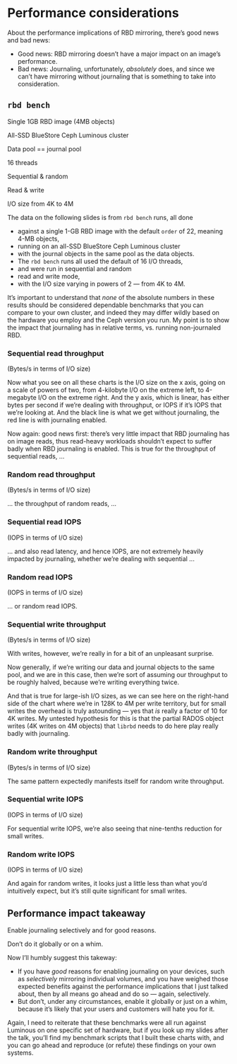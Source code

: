 <!-- .slide: data-timing="20" -->
# Performance considerations

<!-- Note -->
About the performance implications of RBD mirroring, there’s good news
and bad news:

* Good news: RBD mirroring doesn’t have a major impact on an
  image’s performance.
* Bad news: Journaling, unfortunately, *absolutely* does, and since we
  can’t have mirroring without journaling that is something to take
  into consideration.


<!-- .slide: data-timing="55" -->
## `rbd bench`

Single 1GB RBD image (4MB objects) <!-- .element: class="fragment" -->

All-SSD BlueStore Ceph Luminous cluster <!-- .element: class="fragment" -->

Data pool == journal pool <!-- .element: class="fragment" -->

16 threads <!-- .element: class="fragment" -->

Sequential & random <!-- .element: class="fragment" -->

Read & write <!-- .element: class="fragment" -->

I/O size from 4K to 4M <!-- .element: class="fragment" -->

<!-- Note -->
The data on the following slides is from `rbd bench` runs, all done

* against a single 1-GB RBD image with the default `order` of 22,
  meaning 4-MB objects,
* running on an all-SSD BlueStore Ceph Luminous cluster
* with the journal objects in the same pool as the data objects.
* The `rbd bench` runs all used the default of 16 I/O threads,
* and were run in sequential and random 
* read and write mode, 
* with the I/O size varying in powers of 2 — from 4K to 4M.

It’s important to understand that *none* of the absolute numbers in
these results should be considered dependable benchmarks that you can
compare to your own cluster, and indeed they may differ wildly based
on the hardware you employ and the Ceph version you run. My point is
to show the impact that journaling has in relative terms, vs. running
non-journaled RBD.


### Sequential read throughput
(Bytes/s in terms of I/O size)
<canvas data-chart="line" data-chart-src="benchmarks/hardware/csv/aggregate/throughput-read-seq.csv"></canvas>

<!-- Note -->
Now what you see on all these charts is the I/O size on the x axis,
going on a scale of powers of two, from 4-kilobyte I/O on the extreme
left, to 4-megabyte I/O on the extreme right. And the y axis, which is
linear, has either bytes per second if we’re dealing with throughput,
or IOPS if it’s IOPS that we’re looking at. And the black line is what
we get without journaling, the red line is with journaling enabled.

Now again: good news first: there’s very little impact that RBD
journaling has on image reads, thus read-heavy workloads shouldn’t
expect to suffer badly when RBD journaling is enabled. This is true
for the throughput of sequential reads, ... 


<!-- .slide: data-timing="15" -->
### Random read throughput
(Bytes/s in terms of I/O size)
<canvas data-chart="line" data-chart-src="benchmarks/hardware/csv/aggregate/throughput-read-rand.csv"></canvas>

<!-- Note -->
... the throughput of random reads, ...


<!-- .slide: data-timing="15" -->
### Sequential read IOPS
(IOPS in terms of I/O size)
<canvas data-chart="line" data-chart-src="benchmarks/hardware/csv/aggregate/iops-read-seq.csv"></canvas>

<!-- Note -->
... and also read latency, and hence IOPS, are not extremely heavily
impacted by journaling, whether we’re dealing with sequential ...


<!-- .slide: data-timing="15" -->
### Random read IOPS
(IOPS in terms of I/O size)
<canvas data-chart="line" data-chart-src="benchmarks/hardware/csv/aggregate/iops-read-rand.csv"></canvas>

<!-- Note -->
... or random read IOPS.


<!-- .slide: data-timing="45" -->
### Sequential write throughput
(Bytes/s in terms of I/O size)
<canvas data-chart="line" data-chart-src="benchmarks/hardware/csv/aggregate/throughput-write-seq.csv"></canvas>

<!-- Note -->
With writes, however, we’re really in for a bit of an unpleasant
surprise.

Now generally, if we’re writing our data and journal objects to the
same pool, and we are in this case, then we’re sort of assuming our
throughput to be roughly halved, because we’re writing everything
twice.

And that is true for large-ish I/O sizes, as we can see here on the
right-hand side of the chart where we’re in 128K to 4M per write
territory, but for small writes the overhead is truly astounding — yes
that *is* really a factor of 10 for 4K writes. My untested hypothesis
for this is that the partial RADOS object writes (4K writes on 4M
objects) that `librbd` needs to do here play really badly with
journaling.


<!-- .slide: data-timing="15" -->
### Random write throughput
(Bytes/s in terms of I/O size)
<canvas data-chart="line" data-chart-src="benchmarks/hardware/csv/aggregate/throughput-write-rand.csv"></canvas>

<!-- Note -->
The same pattern expectedly manifests itself for random write
throughput.


<!-- .slide: data-timing="15" -->
### Sequential write IOPS
(IOPS in terms of I/O size)
<canvas data-chart="line" data-chart-src="benchmarks/hardware/csv/aggregate/iops-write-seq.csv"></canvas>

<!-- Note -->
For sequential write IOPS, we’re also seeing that nine-tenths
reduction for small writes.


<!-- .slide: data-timing="15" -->
### Random write IOPS
(IOPS in terms of I/O size)
<canvas data-chart="line" data-chart-src="benchmarks/hardware/csv/aggregate/iops-write-rand.csv"></canvas>

<!-- Note -->
And again for random writes, it looks just a little less than what
you’d intuitively expect, but it’s still quite significant for small
writes.


<!-- .slide: data-timing="45" -->
## Performance impact takeaway <!-- .element: class="hidden" -->
Enable journaling selectively and for good reasons. <!-- .element: class="fragment" -->

Don’t do it globally or on a whim. <!-- .element: class="fragment" -->

<!-- Note -->
Now I’ll humbly suggest this takeway:

* If you have *good* reasons for enabling journaling on your devices,
  such as *selectively* mirroring individual volumes, and you have
  weighed those expected benefits against the performance implications
  that I just talked about, then by all means go ahead and do so —
  again, selectively.
* But don’t, under any circumstances, enable it globally or just on a
  whim, because it’s likely that your users and customers will hate
  you for it.

Again, I need to reiterate that these benchmarks were all run against
Luminous on one specific set of hardware, but if you look up my slides
after the talk, you’ll find my benchmark scripts that I built these
charts with, and you can go ahead and reproduce (or refute) these
findings on your own systems.
